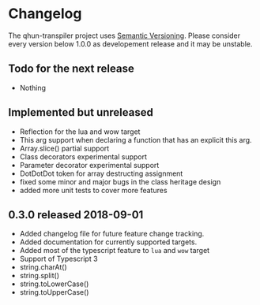 # Changelog

The qhun-transpiler project uses [Semantic Versioning](https://semver.org/spec/v2.0.0.html). Please consider every version below 1.0.0 as developement release and it may be unstable.

## Todo for the next release

- Nothing

## Implemented but unreleased

- Reflection for the lua and wow target
- This arg support when declaring a function that has an explicit this arg.
- Array.slice() partial support
- Class decorators experimental support
- Parameter decorator experimental support
- DotDotDot token for array destructing assignment
- fixed some minor and major bugs in the class heritage design
- added more unit tests to cover more features

## **0.3.0** released 2018-09-01

- Added changelog file for future feature change tracking.
- Added documentation for currently supported targets.
- Added most of the typescript feature to `lua` and `wow` target
- Support of Typescript 3
- string.charAt()
- string.split()
- string.toLowerCase()
- string.toUpperCase()